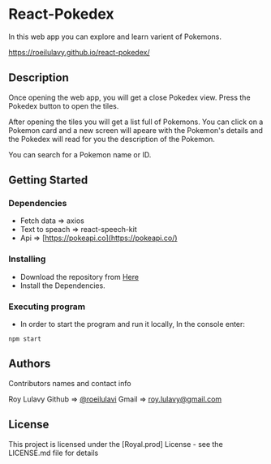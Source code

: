 # React-Pokedex

In this web app you can explore and learn varient of Pokemons.

https://roeilulavy.github.io/react-pokedex/


## Description

Once opening the web app, you will get a close Pokedex view.
Press the Pokedex button to open the tiles.

After opening the tiles you will get a list full of Pokemons.
You can click on a Pokemon card and a new screen will apeare with the Pokemon's details and the Pokedex will read for you the description of the Pokemon.

You can search for a Pokemon name or ID.

## Getting Started

### Dependencies

* Fetch data => axios
* Text to speach => react-speech-kit
* Api => [https://pokeapi.co](https://pokeapi.co/)

### Installing

* Download the repository from [Here](https://github.com/roeilulavy/react-pokedex) 
* Install the Dependencies.

### Executing program

* In order to start the program and run it locally, In the console enter:
```
npm start
```

## Authors

Contributors names and contact info

Roy Lulavy
Github => [@roeilulavi](https://github.com/roeilulavy)
Gmail => [roy.lulavy@gmail.com](roy.lulavy@gmail.com)


## License

This project is licensed under the [Royal.prod] License - see the LICENSE.md file for details
